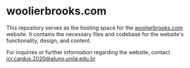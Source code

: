 # woolierbrooks.com

This repository serves as the hosting space for the [woolierbrooks.com](https://www.woolierbrooks.com/) website. It contains the necessary files and codebase for the website's functionality, design, and content.

For inquiries or further information regarding the website, contact jcr.cardus.2020@aluno.unila.edu.br
